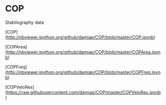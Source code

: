 COP
===
Stabilography data

[COP] (http://nbviewer.ipython.org/github/damiap/COP/blob/master/COP.ipynb)

[COPArea] (http://nbviewer.ipython.org/github/damiap/COP/blob/master/COPArea.ipynb)

[COPFreq] (http://nbviewer.ipython.org/github/damiap/COP/blob/master/COPFreq.ipynb)

[COPVeloRes] (https://raw.githubusercontent.com/damiap/COP/master/COPVeloRes.ipynb)


